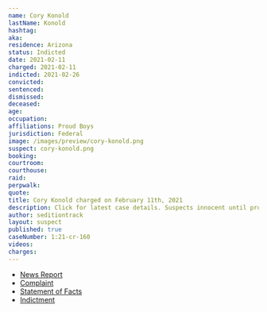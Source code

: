 ```yaml
---
name: Cory Konold
lastName: Konold
hashtag:
aka:
residence: Arizona
status: Indicted
date: 2021-02-11
charged: 2021-02-11
indicted: 2021-02-26
convicted: 
sentenced: 
dismissed: 
deceased:
age:
occupation:
affiliations: Proud Boys
jurisdiction: Federal
image: /images/preview/cory-konold.png
suspect: cory-konold.png
booking:
courtroom:
courthouse:
raid:
perpwalk:
quote:
title: Cory Konold charged on February 11th, 2021
description: Click for latest case details. Suspects innocent until proven guilty.
author: seditiontrack
layout: suspect
published: true
caseNumber: 1:21-cr-160
videos:
charges:
---
```

- [News Report](https://www.washingtonpost.com/local/legal-issues/kansas-city-proud-boys-charged-capitol-riots/2021/02/11/389d47b6-6c73-11eb-9ead-673168d5b874_story.html)
- [Complaint](https://www.justice.gov/usao-dc/case-multi-defendant/file/1366446/download)
- [Statement of Facts](https://www.justice.gov/usao-dc/case-multi-defendant/file/1366446/download)
- [Indictment](https://www.justice.gov/usao-dc/case-multi-defendant/file/1377826/download)
